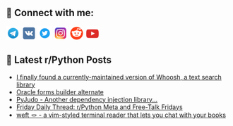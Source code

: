 ## 🔎 Connect with me:
[<img src="https://github.com/bullbesh/bullbesh/blob/main/images/Telegram.png" width="32" height="32" />](https://t.me/bullbesh)
[<img src="https://github.com/bullbesh/bullbesh/blob/main/images/VK.png" width="32" height="32" />](https://vk.com/bullbesh)
[<img src="https://github.com/bullbesh/bullbesh/blob/main/images/Twitter.png" width="32" height="32" />](https://twitter.com/bullbesh1)
[<img src="https://github.com/bullbesh/bullbesh/blob/main/images/Instagram.png" width="32" height="32" />](https://www.instagram.com/bullbesh)
[<img src="https://github.com/bullbesh/bullbesh/blob/main/images/Reddit.png" width="32" height="32" />](https://www.reddit.com/user/bullbesh)
[<img src="https://github.com/bullbesh/bullbesh/blob/main/images/YouTube.png" width="32" height="32" />](https://www.youtube.com/channel/UCtfjRs6uzgq5mfm8S06WTcg)

## 📕 Latest r/Python Posts
<!-- BLOG-POST-LIST:START -->
- [I finally found a currently-maintained version of Whoosh, a text search library](https://www.reddit.com/r/Python/comments/1gm8ovf/i_finally_found_a_currentlymaintained_version_of/)
- [Oracle forms builder alternate](https://www.reddit.com/r/Python/comments/1gm6hp1/oracle_forms_builder_alternate/)
- [PyJudo - Another dependency injection library...](https://www.reddit.com/r/Python/comments/1gm6bdf/pyjudo_another_dependency_injection_library/)
- [Friday Daily Thread: r/Python Meta and Free-Talk Fridays](https://www.reddit.com/r/Python/comments/1gm53zx/friday_daily_thread_rpython_meta_and_freetalk/)
- [weft 🪢 - a vim-styled terminal reader that lets you chat with your books](https://www.reddit.com/r/Python/comments/1gm2mmx/weft_a_vimstyled_terminal_reader_that_lets_you/)
<!-- BLOG-POST-LIST:END -->
